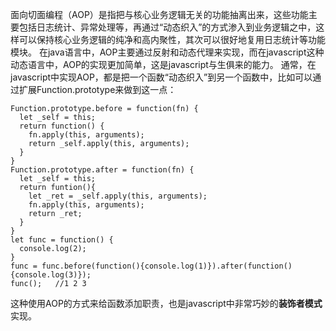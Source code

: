 面向切面编程（AOP）是指把与核心业务逻辑无关的功能抽离出来，这些功能主要包括日志统计、异常处理等，再通过“动态织入”的方式渗入到业务逻辑之中，这样可以保持核心业务逻辑的纯净和高内聚性，其次可以很好地复用日志统计等功能模块。
在java语言中，AOP主要通过反射和动态代理来实现，而在javascript这种动态语言中，AOP的实现更加简单，这是javascript与生俱来的能力。
通常，在javascript中实现AOP，都是把一个函数“动态织入”到另一个函数中，比如可以通过扩展Function.prototype来做到这一点：
```
Function.prototype.before = function(fn) {
  let _self = this;
  return function() {
    fn.apply(this, arguments);
    return _self.apply(this, arguments);
  }
}
Function.prototype.after = function(fn) {
  let _self = this;
  return funtion(){
    let _ret = _self.apply(this, arguments);
    fn.apply(this, arguments);
    return _ret;
  }
}
let func = function() {
  console.log(2);
}
func = func.before(function(){console.log(1)}).after(function(){console.log(3)});
func();   //1 2 3
```

这种使用AOP的方式来给函数添加职责，也是javascript中非常巧妙的**装饰者模式**实现。
